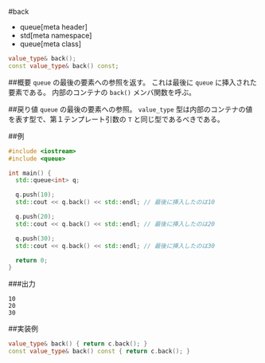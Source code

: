 #back
* queue[meta header]
* std[meta namespace]
* queue[meta class]

```cpp
value_type& back();
const value_type& back() const;
```

##概要
`queue` の最後の要素への参照を返す。
これは最後に `queue` に挿入された要素である。
内部のコンテナの `back()` メンバ関数を呼ぶ。


##戻り値
`queue` の最後の要素への参照。
`value_type` 型は内部のコンテナの値を表す型で、第１テンプレート引数の `T` と同じ型であるべきである。


##例
```cpp
#include <iostream>
#include <queue>

int main() {
  std::queue<int> q;

  q.push(10);
  std::cout << q.back() << std::endl; // 最後に挿入したのは10

  q.push(20);
  std::cout << q.back() << std::endl; // 最後に挿入したのは20

  q.push(30);
  std::cout << q.back() << std::endl; // 最後に挿入したのは30

  return 0;
}
```

###出力
```
10
20
30
```

##実装例
```cpp
value_type& back() { return c.back(); }
const value_type& back() const { return c.back(); }
```


